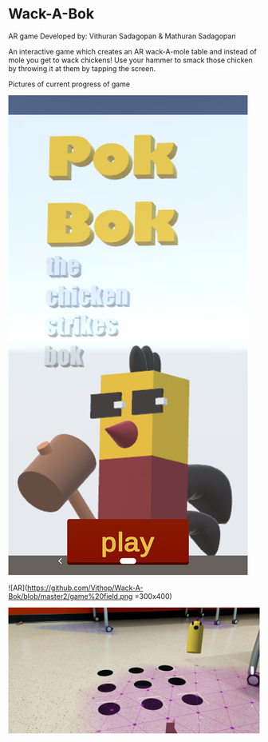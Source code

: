 # Wack-A-Bok
AR game
Developed by: Vithuran Sadagopan &  Mathuran Sadagopan 


An interactive game which creates an AR wack-A-mole table and instead of mole you get to wack chickens!
Use your hammer to smack those chicken by throwing it at them by tapping the screen.

Pictures of current progress of game


![AR](https://github.com/Vithop/Wack-A-Bok/blob/master2/pok-bok%20front%20cover.png) 

![AR](https://github.com/Vithop/Wack-A-Bok/blob/master2/game%20field.png =300x400) 

![AR](https://github.com/Vithop/Wack-A-Bok/blob/master2/Screenshot_20181114-111823.png) 

